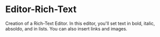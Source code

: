 # Editor-Rich-Text
Creation of a Rich-Text Editor. In this editor, you'll set text in bold, italic, absoldo, and in lists. You can also insert links and images.
